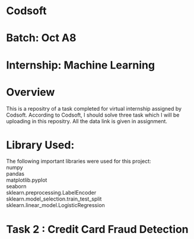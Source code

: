 # Codsoft
# Batch: Oct A8
# Internship: Machine Learning
# Overview
This is a repositry of a task completed for virtual internship assigned by Codsoft. According to Codsoft, I should solve three task which I will be uploading in
this repositry. All the data link is given in assignment. 
# Library Used:
The following important libraries were used for this project:<br>
numpy<br>
pandas<br>
matplotlib.pyplot<br>
seaborn<br>
sklearn.preprocessing.LabelEncoder<br>
sklearn.model_selection.train_test_split<br>
sklearn.linear_model.LogisticRegression<br>

# Task 2 : Credit Card Fraud Detection
